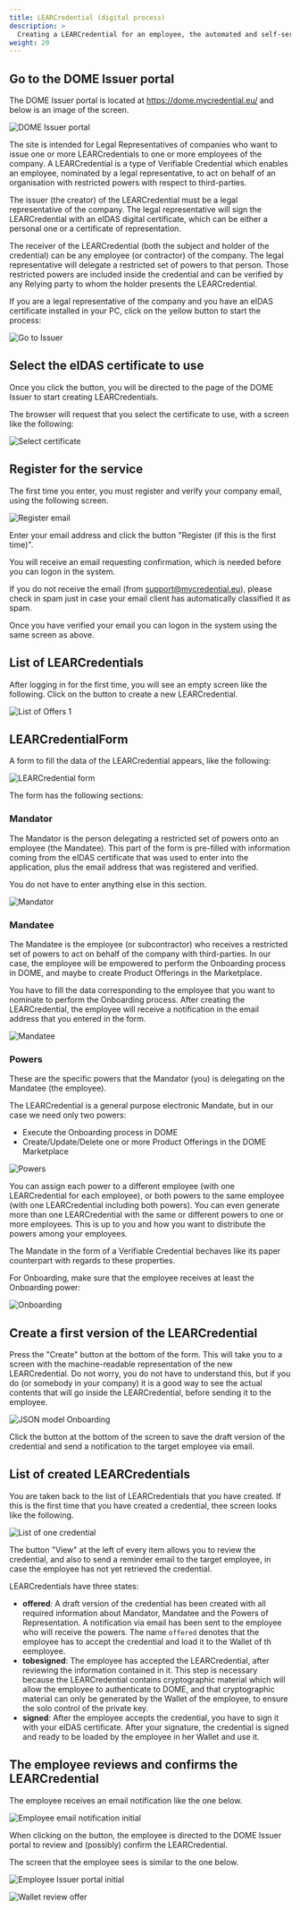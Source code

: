 ```yaml
---
title: LEARCredential (digital process)
description: >
  Creating a LEARCredential for an employee, the automated and self-service way.
weight: 20
---
```


## Go to the DOME Issuer portal

The DOME Issuer portal is located at https://dome.mycredential.eu/ and below is an image of the screen.

![DOME Issuer portal](/docs/onboarding/dome_issuer_home.png)

The site is intended for Legal Representatives of companies who want to issue one or more LEARCredentials to one or more employees of the company. A LEARCredential is a type of Verifiable Credential which enables an employee, nominated by a legal representative, to act on behalf of an organisation with restricted powers with respect to third-parties.

The issuer (the creator) of the LEARCredential must be a legal representative of the company. The legal representative will sign the LEARCredential with an eIDAS digital certificate, which can be either a personal one or a certificate of representation.

The receiver of the LEARCredential (both the subject and holder of the credential) can be any employee (or contractor) of the company. The legal representative will delegate a restricted set of powers to that person. Those restricted powers are included inside the credential and can be verified by any Relying party to whom the holder presents the LEARCredential.

If you are a legal representative of the company and you have an eIDAS certificate installed in your PC, click on the yellow button to start the process:

![Go to Issuer](/docs/onboarding/login_as_legal_representative.png)

## Select the eIDAS certificate to use

Once you click the button, you will be directed to the page of the DOME Issuer to start creating LEARCredentials.

The browser will request that you select the certificate to use, with a screen like the following:

![Select certificate](/docs/onboarding/select_certificate.png)

## Register for the service

The first time you enter, you must register and verify your company email, using the following screen.

![Register email](/docs/onboarding/register_email.png)

Enter your email address and click the button "Register (if this is the first time)".

You will receive an email requesting confirmation, which is needed before you can logon in the system.

If you do not receive the email (from support@mycredential.eu), please check in spam just in case your email client has automatically classified it as spam.

Once you have verified your email you can logon in the system using the same screen as above.

## List of LEARCredentials

After logging in for the first time, you will see an empty screen like the following. Click on the button to create a new LEARCredential.

![List of Offers 1](/docs/onboarding/list_of_offers_1.png)

## LEARCredentialForm

A form to fill the data of the LEARCredential appears, like the following:

![LEARCredential form](/docs/onboarding/credential_form_1.png)

The form has the following sections:

### Mandator

The Mandator is the person delegating a restricted set of powers onto an employee (the Mandatee). This part of the form is pre-filled with information coming from the eIDAS certificate that was used to enter into the application, plus the email address that was registered and verified.

You do not have to enter anything else in this section.

![Mandator](/docs/onboarding/mandator.png)

### Mandatee

The Mandatee is the employee (or subcontractor) who receives a restricted set of powers to act on behalf of the company with third-parties. In our case, the employee will be empowered to perform the Onboarding process in DOME, and maybe to create Product Offerings in the Marketplace.

You have to fill the data corresponding to the employee that you want to nominate to perform the Onboarding process. After creating the LEARCredential, the employee will receive a notification in the email address that you entered in the form.

![Mandatee](/docs/onboarding/mandatee.png)

### Powers

These are the specific powers that the Mandator (you) is delegating on the Mandatee (the employee).

The LEARCredential is a general purpose electronic Mandate, but in our case we need only two powers:

- Execute the Onboarding process in DOME
- Create/Update/Delete one or more Product Offerings in the DOME Marketplace

![Powers](/docs/onboarding/powers.png)

You can assign each power to a different employee (with one LEARCredential for each employee), or both powers to the same employee (with one LEARCredential including both powers). You can even generate more than one LEARCredential with the same or different powers to one or more employees. This is up to you and how you want to distribute the powers among your employees.

The Mandate in the form of a Verifiable Credential bechaves like its paper counterpart with regards to these properties.

For Onboarding, make sure that the employee receives at least the Onboarding power:

![Onboarding](/docs/onboarding/powers_onboarding.png)

## Create a first version of the LEARCredential

Press the "Create" button at the bottom of the form. This will take you to a screen with the machine-readable representation of the new LEARCredential. Do not worry, you do not have to understand this, but if you do (or somebody in your company) it is a good way to see the actual contents that will go inside the LEARCredential, before sending it to the employee.

![JSON model Onboarding](/docs/onboarding/json_credential_offer.png)

Click the button at the bottom of the screen to save the draft version of the credential and send a notification to the target employee via email.

## List of created LEARCredentials

You are taken back to the list of LEARCredentials that you have created. If this is the first time that you have created a credential, thee screen looks like the following.

![List of one credential](/docs/onboarding/list_of_offers_one_credential.png)

The button "View" at the left of every item allows you to review the credential, and also to send a reminder email to the target employee, in case the employee has not yet retrieved the credential.

LEARCredentials have three states:

- **offered**: A draft version of the credential has been created with all required information about Mandator, Mandatee and the Powers of Representation. A notification via email has been sent to the employee who will receive the powers. The name `offered` denotes that the employee has to accept the credential and load it to the Wallet of th eemployee.
- **tobesigned**: The employee has accepted the LEARCredential, after reviewing the information contained in it. This step is necessary because the LEARCredential contains cryptographic material which will allow the employee to authenticate to DOME, and that cryptographic material can only be generated by the Wallet of the employee, to ensure the solo control of the private key.
- **signed**: After the employee accepts the credential, you have to sign it with your eIDAS certificate. After your signature, the credential is signed and ready to be loaded by the employee in her Wallet and use it.

## The employee reviews and confirms the LEARCredential

The employee receives an email notification like the one below.

![Employee email notification initial](/docs/onboarding/employee_offer_notification.png)

When clicking on the button, the employee is directed to the DOME Issuer portal to review and (possibly) confirm the LEARCredential.

The screen that the employee sees is similar to the one below.

![Employee Issuer portal initial](/docs/onboarding/employee_credential_accept_portal.png)


![Wallet review offer](/docs/onboarding/wallet_review_offered_credential.png)



